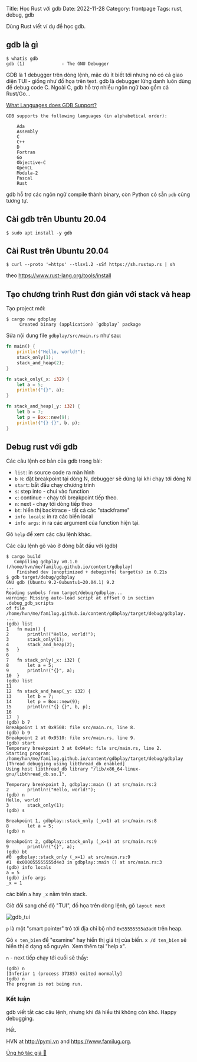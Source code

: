 Title: Học Rust với gdb
Date: 2022-11-28
Category: frontpage
Tags: rust, debug, gdb

Dùng Rust viết ví dụ để học gdb.

## gdb là gì

```
$ whatis gdb
gdb (1)              - The GNU Debugger
```

GDB là 1 debugger trên dòng lệnh, mặc dù ít biết tới nhưng nó có cả giao diện
TUI - giống như đồ họa trên text. gdb là debugger lừng danh luôn dùng để debug
code C. Ngoài C, gdb hỗ trợ nhiều ngôn ngữ bao gồm cả Rust/Go...

[What Languages does GDB Support?](https://sourceware.org/gdb/)

```
GDB supports the following languages (in alphabetical order):

    Ada
    Assembly
    C
    C++
    D
    Fortran
    Go
    Objective-C
    OpenCL
    Modula-2
    Pascal
    Rust
```

gdb hỗ trợ các ngôn ngữ compile thành binary, còn Python có sẵn `pdb` cũng
tương tự.

## Cài gdb trên Ubuntu 20.04

```
$ sudo apt install -y gdb
```

## Cài Rust trên Ubuntu 20.04

```
$ curl --proto '=https' --tlsv1.2 -sSf https://sh.rustup.rs | sh
```

theo <https://www.rust-lang.org/tools/install>

## Tạo chương trình Rust đơn giản với stack và heap

Tạo project mới:

```
$ cargo new gdbplay
     Created binary (application) `gdbplay` package
```

Sửa nội dung file `gdbplay/src/main.rs`  như sau:

```rust
fn main() {
    println!("Hello, world!");
    stack_only(1);
    stack_and_heap(2);
}

fn stack_only(_x: i32) {
    let a = 5;
    println!("{}", a);
}

fn stack_and_heap(_y: i32) {
    let b = 7;
    let p = Box::new(9);
    println!("{} {}", b, p);
}
```

## Debug rust với gdb

Các câu lệnh cơ bản của gdb trong bài:

- `list`: in source code ra màn hình
- `b N`: đặt breakpoint tại dòng N, debugger sẽ dừng lại khi chạy tới dòng N
- `start`: bắt đầu chạy chương trình
- `s`: step into - chui vào function
- `c`: continue - chạy tới breakpoint tiếp theo.
- `n`: next - chạy tới dòng tiếp theo
- `bt`: hiển thị backtrace - tất cả các "stackframe"
- `info locals`: in ra các biến local
- `info args`: in ra các argument của function hiện tại.

Gõ `help` để xem các câu lệnh khác.

Các câu lệnh gõ vào ở dòng bắt đầu với (gdb)

```
$ cargo build
   Compiling gdbplay v0.1.0 (/home/hvn/me/familug.github.io/content/gdbplay)
    Finished dev [unoptimized + debuginfo] target(s) in 0.21s
$ gdb target/debug/gdbplay
GNU gdb (Ubuntu 9.2-0ubuntu1~20.04.1) 9.2
...
Reading symbols from target/debug/gdbplay...
warning: Missing auto-load script at offset 0 in section .debug_gdb_scripts
of file /home/hvn/me/familug.github.io/content/gdbplay/target/debug/gdbplay.
...
(gdb) list
1	fn main() {
2	    println!("Hello, world!");
3	    stack_only(1);
4	    stack_and_heap(2);
5	}
6
7	fn stack_only(_x: i32) {
8	    let a = 5;
9	    println!("{}", a);
10	}
(gdb) list
11
12	fn stack_and_heap(_y: i32) {
13	    let b = 7;
14	    let p = Box::new(9);
15	    println!("{} {}", b, p);
16
17	}
(gdb) b 7
Breakpoint 1 at 0x9508: file src/main.rs, line 8.
(gdb) b 9
Breakpoint 2 at 0x9510: file src/main.rs, line 9.
(gdb) start
Temporary breakpoint 3 at 0x94a4: file src/main.rs, line 2.
Starting program: /home/hvn/me/familug.github.io/content/gdbplay/target/debug/gdbplay
[Thread debugging using libthread_db enabled]
Using host libthread_db library "/lib/x86_64-linux-gnu/libthread_db.so.1".

Temporary breakpoint 3, gdbplay::main () at src/main.rs:2
2	    println!("Hello, world!");
(gdb) n
Hello, world!
3	    stack_only(1);
(gdb) s

Breakpoint 1, gdbplay::stack_only (_x=1) at src/main.rs:8
8	    let a = 5;
(gdb) n

Breakpoint 2, gdbplay::stack_only (_x=1) at src/main.rs:9
9	    println!("{}", a);
(gdb) bt
#0  gdbplay::stack_only (_x=1) at src/main.rs:9
#1  0x000055555555d4e3 in gdbplay::main () at src/main.rs:3
(gdb) info locals
a = 5
(gdb) info args
_x = 1
```

các biến `a` hay `_x` nằm trên stack.

Giờ đổi sang chế độ "TUI", đồ họa trên dòng lệnh, gõ `layout next`

![gdb_tui]({static}/images/gdb_tui.png)

`p` là một "smart pointer" trỏ tới địa chỉ bộ nhớ  `0x55555555a3ad0` trên heap.

Gõ `x ten_bien` để "examine" hay hiển thị giá trị của biến.
`x /d ten_bien` sẽ hiển thị ở dạng số nguyên. Xem thêm tại "help x".


`n` - next tiếp chạy tới cuối sẽ thấy:

```
(gdb) n
[Inferior 1 (process 37385) exited normally]
(gdb) n
The program is not being run.
```

### Kết luận
gdb viết tắt các câu lệnh, nhưng khi đã hiểu thì không còn khó.
Happy debugging.

Hết.

HVN at http://pymi.vn and https://www.familug.org.

[Ủng hộ tác giả 🍺](https://www.familug.org/p/ung-ho.html)
